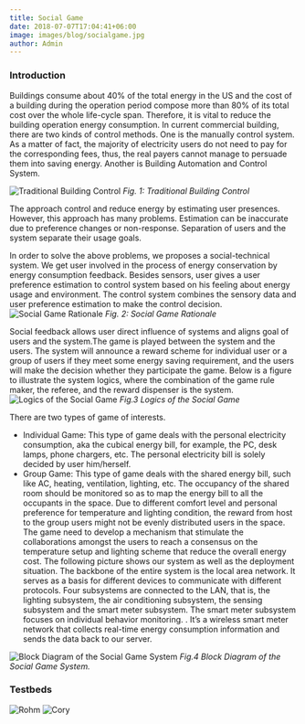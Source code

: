 ```yaml
---
title: Social Game
date: 2018-07-07T17:04:41+06:00
image: images/blog/socialgame.jpg
author: Admin
---
```


### Introduction

Buildings consume about 40% of the total energy in the US and the cost of a building during the operation period compose more than 80% of its total cost over the whole life-cycle span. Therefore, it is vital to reduce the building operation energy consumption. In current commercial building, there are two kinds of control methods. One is the manually control system. As a matter of fact, the majority of electricity users do not need to pay for the corresponding fees, thus, the real payers cannot manage to persuade them into saving energy. Another is Building Automation and Control System.

![Traditional Building Control](../../../images/blog/soc-trad.jpg)
*Fig. 1: Traditional Building Control*

The approach control and reduce energy by estimating user presences. However, this approach has many problems. Estimation can be inaccurate due to preference changes or non-response. Separation of users and the system separate their usage goals.

In order to solve the above problems, we proposes a social-technical system. We get user involved in the process of energy conservation by energy consumption feedback. Besides sensors, user gives a user preference estimation to control system based on his feeling about energy usage and environment. The control system combines the sensory data and user preference estimation to make the control decision.
![Social Game Rationale](../../../images/blog/soc-infr.jpg)
*Fig. 2: Social Game Rationale*

Social feedback allows user direct influence of systems and aligns goal of users and the system.The game is played between the system and the users. The system will announce a reward scheme for individual user or a group of users if they meet some energy saving requirement, and the users will make the decision whether they participate the game. Below is a figure to illustrate the system logics, where the combination of the game rule maker, the referee, and the reward dispenser is the system.
![Logics of the Social Game](../../../images/blog/soc-sys.jpg)
*Fig.3 Logics of the Social Game*

There are two types of game of interests.

- Individual Game: 
This type of game deals with the personal electricity consumption, aka the cubical energy bill, for example, the PC, desk lamps, phone chargers, etc. The personal electricity bill is solely decided by user him/herself.
- Group Game: 
This type of game deals with the shared energy bill, such like AC, heating, ventilation, lighting, etc. The occupancy of the shared room should be monitored so as to map the energy bill to all the occupants in the space. Due to different comfort level and personal preference for temperature and lighting condition, the reward from host to the group users might not be evenly distributed users in the space. The game need to develop a mechanism that stimulate the collaborations amongst the users to reach a consensus on the temperature setup and lighting scheme that reduce the overall energy cost.
The following picture shows our system as well as the deployment situation. The backbone of the entire system is the local area network. It serves as a basis for different devices to communicate with different protocols. Four subsystems are connected to the LAN, that is, the lighting subsystem, the air conditioning subsystem, the sensing subsystem and the smart meter subsystem. The smart meter subsystem focuses on individual behavior monitoring. . It’s a wireless smart meter network that collects real-time energy consumption information and sends the data back to our server.

![Block Diagram of the Social Game System](../../../images/blog/soc-blk.jpg)
*Fig.4 Block Diagram of the Social Game System.*

### Testbeds

![Rohm](../../../images/blog/soc-rohm.jpg) ![Cory](../../../images/blog/soc-cory.jpg)